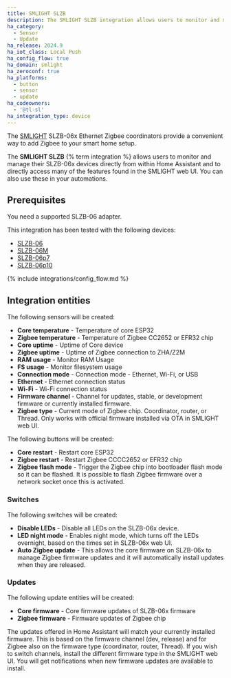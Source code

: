 ```yaml
---
title: SMLIGHT SLZB
description: The SMLIGHT SLZB integration allows users to monitor and manage their SMLIGHT SLZB-06x devices from directly within Home Assistant.
ha_category:
  - Sensor
  - Update
ha_release: 2024.9
ha_iot_class: Local Push
ha_config_flow: true
ha_domain: smlight
ha_zeroconf: true
ha_platforms:
  - button
  - sensor
  - update
ha_codeowners:
  - '@tl-sl'
ha_integration_type: device
---
```


The [SMLIGHT](https://smlight.tech) SLZB-06x Ethernet Zigbee coordinators
provide a convenient way to add Zigbee to your smart home setup.

The **SMLIGHT SLZB** {% term integration %} allows users to monitor and manage their SLZB-06x devices
directly from within Home Assistant and to directly access many of the
features found in the SMLIGHT web UI. You can also use these in your automations.

## Prerequisites

You need a supported SLZB-06 adapter.

 This integration has been tested with the following devices:

- [SLZB-06](https://smlight.tech/product/slzb-06)
- [SLZB-06M](https://smlight.tech/product/slzb-06m)
- [SLZB-06p7](https://smlight.tech/product/slzb-06p7)
- [SLZB-06p10](https://smlight.tech/product/slzb-06p10/)
  
{% include integrations/config_flow.md %}

## Integration entities

The following sensors will be created:

- **Core temperature** - Temperature of core ESP32
- **Zigbee temperature** - Temperature of Zigbee CC2652 or EFR32 chip
- **Core uptime** - Uptime of Core device
- **Zigbee uptime** - Uptime of Zigbee connection to ZHA/Z2M
- **RAM usage** - Monitor RAM Usage
- **FS usage** - Monitor filesystem usage
- **Connection mode** -  Connection mode - Ethernet, Wi-Fi, or USB
- **Ethernet** - Ethernet connection status
- **Wi-Fi** - Wi-Fi connection status
- **Firmware channel** - Channel for updates, stable, or development firmware or currently installed firmware.
- **Zigbee type** - Current mode of Zigbee chip. Coordinator, router, or Thread. Only works with official firmware installed via OTA in SMLIGHT web UI.

The following buttons will be created:

- **Core restart** - Restart core ESP32
- **Zigbee restart** - Restart Zigbee CCCC2652 or EFR32 chip
- **Zigbee flash mode** - Trigger the Zigbee chip into bootloader flash mode so it can be flashed. It is possible to flash Zigbee firmware over a network socket once this is activated.

### Switches

The following switches will be created:

- **Disable LEDs** - Disable all LEDs on the SLZB-06x device.
- **LED night mode** - Enables night mode, which turns off the LEDs overnight, based on the times set in SLZB-06x web UI.
- **Auto Zigbee update** - This allows the core firmware on SLZB-06x to manage Zigbee firmware updates and it will automatically install updates when they are released.

### Updates

The following update entities will be created:

- **Core firmware** - Core firmware updates of SLZB-06x firmware
- **Zigbee firmware** - Firmware updates of Zigbee chip

The updates offered in Home Assistant will match your currently installed firmware. This is based on the firmware channel (dev, release) and for Zigbee also on the firmware type (coordinator, router, Thread). If you wish to switch channels, install the different firmware type in the SMLIGHT web UI. You will get notifications when new firmware updates are available to install.
